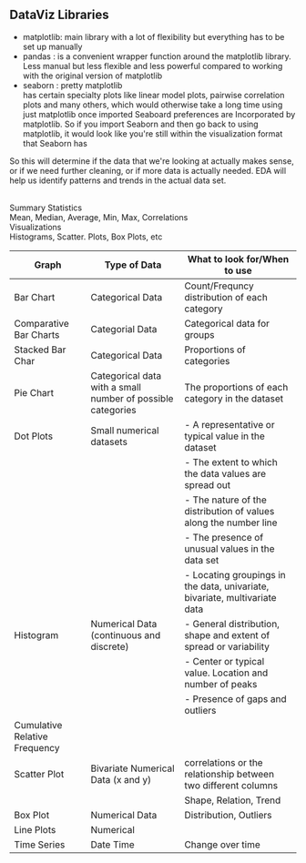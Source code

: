 ## DataViz Libraries
- matplotlib: main library with a lot of flexibility but everything has to be set up manually
- pandas : is a convenient wrapper function around the matplotlib library. Less manual but less flexible and less powerful compared to working with the original version of matplotlib
- seaborn : pretty  matplotlib<br>
            has certain specialty plots like linear model plots, pairwise correlation plots and many others, which would otherwise take a long time using just matplotlib
            once imported Seaboard preferences are Incorporated by matplotlib. So if you import Seaborn and then go back to using matplotlib, it would look like you're still within the visualization format that Seaborn has


So this will determine if the data that we're looking at actually makes sense, or if we need further cleaning, or if more data is actually needed. EDA will help us identify patterns and trends in the actual data set. <br> <br>

Summary Statistics <br>
Mean, Median, Average, Min, Max, Correlations <br>
Visualizations <br>
Histograms, Scatter. Plots, Box Plots, etc <br>



| Graph                  | Type of Data             | What to look for/When to use |
| -----------------------| ------------------------ | -----------------------|
| Bar Chart              | Categorical Data         | Count/Frequncy distribution of each category  |
| Comparative Bar Charts | Categorial Data          | Categorical data for groups |
| Stacked Bar Char       | Categorical Data         | Proportions of categories |
| Pie Chart              | Categorical data with a small number of possible categories | The proportions of each category in the dataset|
| Dot Plots              | Small numerical datasets | - A representative or typical value in the dataset  |
|                        |                          | - The extent to which the data values are spread out  |
|                        |                          | - The nature of the distribution of values along the number line   |
|                        |                          | - The presence of unusual values in the data set |
|                        |                          | - Locating groupings in the data, univariate, bivariate, multivariate data |
| Histogram              | Numerical Data (continuous and discrete) | - General distribution, shape and extent of spread or variability |
|                        |                          | - Center or typical value. Location and number of peaks |
|                        |                          | - Presence of gaps and outliers|
| Cumulative Relative Frequency |    | |
| Scatter Plot           | Bivariate Numerical Data  (x and y)| correlations or the relationship between two different columns |
|                        |                          | Shape, Relation, Trend |
| Box Plot               | Numerical Data           | Distribution, Outliers
| Line Plots             | Numerical                | 
| Time Series            | Date Time                | Change over time|
